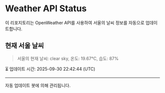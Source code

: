 
# Weather API Status

이 리포지토리는 OpenWeather API를 사용하여 서울의 날씨 정보를 자동으로 업데이트합니다.

## 현재 서울 날씨
> 서울의 현재 날씨: clear sky, 온도: 19.67°C, 습도: 87%

⏳ 업데이트 시간: 2025-09-30 22:42:44 (UTC)

---
자동 업데이트 봇에 의해 관리됩니다.
